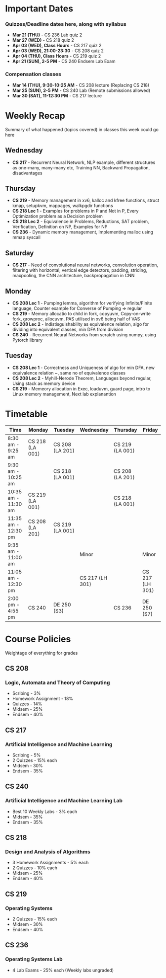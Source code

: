 # Important Dates

### Quizzes/Deadline dates here, along with syllabus

- **Mar 21 (THU)** - CS 236 Lab quiz 2
- **Mar 27 (WED)** - CS 218 quiz 2
- **Apr 03 (WED), Class Hours** - CS 217 quiz 2
- **Apr 03 (WED), 21:00-23:30** - CS 208 quiz 2
- **Apr 04 (THU), Class Hours** - CS 219 quiz 2
- **Apr 21 (SUN), 2-5 PM** - CS 240 Endsem Lab Exam

### Compensation classes

- **Mar 14 (THU), 9:30-10:25 AM** - CS 208 lecture (Replacing CS 218)
- **Mar 25 (SUN), 2-5 PM** - CS 240 Lab (Remote submissions allowed)
- **Mar 30 (SAT), 11-12:30 PM** - CS 217 lecture

# Weekly Recap

Summary of what happened (topics covered) in classes this week could go here

## Wednesday

- **CS 217** - Recurrent Neural Network, NLP example, different structures as one-many, many-many etc, Training NN, Backward Propagation, disadvantages

## Thursday

- **CS 219** - Memory management in xv6, kalloc and kfree functions, struct kmap, setupkvm, mappages, walkpgdir functions
- **CS 218 Lec 1** - Examples for problems in P and Not in P, Every Optimization problem as a Decision problem
- **CS 218 Lec 2** - Equivalence in Problems, Reductions, SAT problem, Verification, Definition on NP, Examples for NP
- **CS 236** - Dynamic memory management, Implementing malloc using mmap syscall

## Saturday

- **CS 217** - Need of convolutional neural networks, convolution operation, filtering with horizontal, vertical edge detectors, padding, striding, maxpooling, the CNN architecture, backpropagation in CNN

## Monday

- **CS 208 Lec 1** - Pumping lemma, algorithm for verifying Infinite/Finite language, Counter example for Converse of Pumping => regular
- **CS 219** - Memory allocatio to child in fork, copyuvm, Copy-on-write fork, growproc, allocuvm, PAS utilised in xv6 being half of VAS
- **CS 208 Lec 2** - Indistisguishability as equivalence relation, algo for dividing into equivalent classes, min DFA from division
- **CS 240** - Recurrent Neural Networks from scratch using numpy, using Pytorch library

## Tuesday

- **CS 208 Lec 1** - Correctness and Uniqueness of algo for min DFA, new equivalence relation ~, same no of equivalence classes
- **CS 208 Lec 2** - Myhill-Nerode Theorem, Languages beyond regular, Using stack as memory device
- **CS 219** - Memeory allocation in Exec, loaduvm, guard page, intro to Linux memory management, Next lab explanantion

# Timetable

| Time                | Monday          | Tuesday         | Wednesday       | Thursday        | Friday         |
|---------------------|-----------------|-----------------|-----------------|-----------------|----------------|
| 8:30 am - 9:25 am   | CS 218 (LA 001) | CS 208 (LA 201) |                 | CS 219 (LA 001) |                |
| 9:30 am - 10:25 am  |                 | CS 218 (LA 001) |                 | CS 208 (LA 201) |                |
| 10:35 am - 11:30 am | CS 219 (LA 001) |                 |                 | CS 218 (LA 001) |                |
| 11:35 am - 12:30 pm | CS 208 (LA 201) | CS 219 (LA 001) |                 |                 |                |
| 9:35 am - 11:00 am  |                 |                 | Minor           |                 | Minor          |
| 11:05 am - 12:30 pm |                 |                 | CS 217 (LH 301) |                 | CS 217 (LH 301)|
| 2:00 pm - 4:55 pm   | CS 240          | DE 250 (S3)     |                 | CS 236          | DE 250 (S7)    |

# Course Policies

Weightage of everything for grades

## CS 208

### Logic, Automata and Theory of Computing

- Scribing - 3%
- Homework Assignment - 18%
- Quizzes - 14%
- Midsem - 25%
- Endsem - 40%

## CS 217

### Artificial Intelligence and Machine Learning

- Scribing - 5%
- 2 Quizzes - 15% each
- Midsem - 30%
- Endsem - 35%

## CS 240

### Artificial Intelligence and Machine Learning Lab

- Best 10 Weekly Labs - 3% each
- Midsem - 35%
- Endsem - 35%

## CS 218

### Design and Analysis of Algorithms

- 3 Homework Assignments - 5% each
- 2 Quizzes - 10% each
- Midsem - 25%
- Endsem - 40%

## CS 219

### Operating Systems

- 2 Quizzes - 15% each
- Midsem - 30%
- Endsem - 40%

## CS 236

### Operating Systems Lab

- 4 Lab Exams - 25% each (Weekly labs ungraded)
